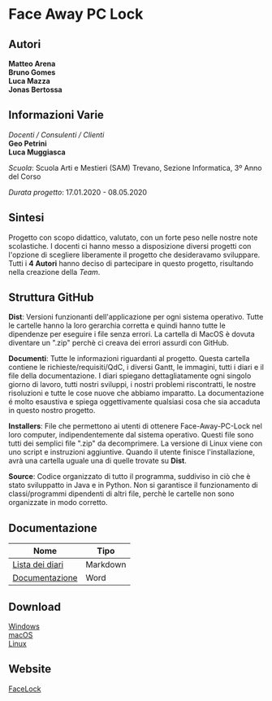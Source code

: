 # Face Away PC Lock


## Autori
**Matteo Arena<br>
Bruno Gomes<br>
Luca Mazza<br>
Jonas Bertossa<br>**


## Informazioni Varie
*Docenti / Consulenti / Clienti*<br>
**Geo Petrini<br>
Luca Muggiasca<br>**

*Scuola*: Scuola Arti e Mestieri (SAM) Trevano, Sezione Informatica, 3º Anno del Corso

*Durata progetto*: 17.01.2020 - 08.05.2020

## Sintesi
Progetto con scopo didattico, valutato, con un forte peso nelle nostre note scolastiche. I docenti ci hanno messo a disposizione diversi progetti con l'opzione di scegliere liberamente il progetto che desideravamo sviluppare. Tutti i **4 Autori** hanno deciso di partecipare in questo progetto, risultando nella creazione della *Team*.

## Struttura GitHub
**Dist**: Versioni funzionanti dell'applicazione per ogni sistema operativo. Tutte le cartelle hanno la loro gerarchia corretta e quindi hanno tutte le dipendenze per eseguire i file senza errori. La cartella di MacOS è dovuta diventare un ".zip" perchè ci creava dei errori assurdi con GitHub.

**Documenti**: Tutte le informazioni riguardanti al progetto. Questa cartella contiene le richieste/requisiti/QdC, i diversi Gantt, le immagini, tutti i diari e il file della documentazione. I diari spiegano dettagliatamente ogni singolo giorno di lavoro, tutti nostri sviluppi, i nostri problemi riscontratti, le nostre risoluzioni e tutte le cose nuove che abbiamo imparatto. La documentazione é molto esaustiva e spiega oggettivamente qualsiasi cosa che sia accaduta in questo nostro progetto.

**Installers**: File che permettono ai utenti di ottenere Face-Away-PC-Lock nel loro computer, indipendentemente dal sistema operativo. Questi file sono tutti dei semplici file ".zip" da decomprimere. La versione di Linux viene con uno script e instruzioni aggiuntive. Quando il utente finisce l'installazione, avrà una cartella uguale una di quelle trovate su **Dist**.

**Source**: Codice organizzato di tutto il programma, suddiviso in ciò che è stato sviluppatto in Java e in Python. Non si garantisce il funzionamento di classi/programmi dipendenti di altri file, perchè le cartelle non sono organizzate in modo corretto.

## Documentazione
|Nome|Tipo|
|---|---|
|[Lista dei diari](Documenti/Diari/lista.md)|Markdown|
|[Documentazione](Documenti/Documentazione.docx)|Word|

## Download

<a href="/Installers/facelock_windows.zip" download="facelock_windows.zip">Windows</a><br>
<a href="/Installers/facelock_macos.zip" download="facelock_macos.zip">macOS</a><br>
<a href="/Installers/facelock_ubuntu.zip" download="facelock_ubuntu.zip">Linux</a><br>

## Website
<a href="http://samtinfo.ch/i17mazluc/facelock">FaceLock</a>